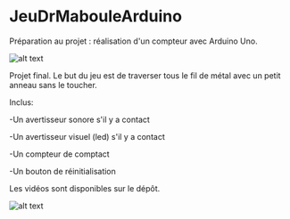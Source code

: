 # JeuDrMabouleArduino

Préparation au projet : réalisation d'un compteur avec Arduino Uno.

![alt text](https://github.com/TritzA/JeuDrMabouleArduino/blob/main/gif.gif)

Projet final. Le but du jeu est de traverser tous le fil de métal avec un petit anneau sans le toucher.

Inclus:

  -Un avertisseur sonore s'il y a contact
  
  -Un avertisseur visuel (led) s'il y a contact
  
  -Un compteur de comptact
  
  -Un bouton de réinitialisation

Les vidéos sont disponibles sur le dépôt.

![alt text](https://github.com/TritzA/JeuDrMabouleArduino/blob/main/gifProjet.gif)
